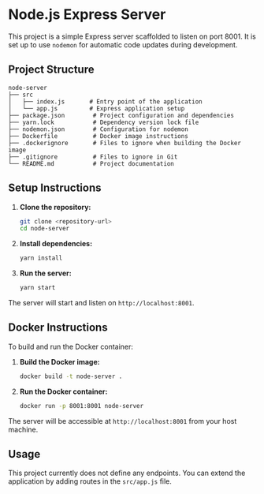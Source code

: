 # Node.js Express Server

This project is a simple Express server scaffolded to listen on port 8001. It is set up to use `nodemon` for automatic code updates during development.

## Project Structure

```
node-server
├── src
│   ├── index.js       # Entry point of the application
│   └── app.js         # Express application setup
├── package.json        # Project configuration and dependencies
├── yarn.lock           # Dependency version lock file
├── nodemon.json        # Configuration for nodemon
├── Dockerfile          # Docker image instructions
├── .dockerignore       # Files to ignore when building the Docker image
├── .gitignore          # Files to ignore in Git
└── README.md           # Project documentation
```

## Setup Instructions

1. **Clone the repository:**
   ```bash
   git clone <repository-url>
   cd node-server
   ```

2. **Install dependencies:**
   ```bash
   yarn install
   ```

3. **Run the server:**
   ```bash
   yarn start
   ```

The server will start and listen on `http://localhost:8001`.

## Docker Instructions

To build and run the Docker container:

1. **Build the Docker image:**
   ```bash
   docker build -t node-server .
   ```

2. **Run the Docker container:**
   ```bash
   docker run -p 8001:8001 node-server
   ```

The server will be accessible at `http://localhost:8001` from your host machine.

## Usage

This project currently does not define any endpoints. You can extend the application by adding routes in the `src/app.js` file.